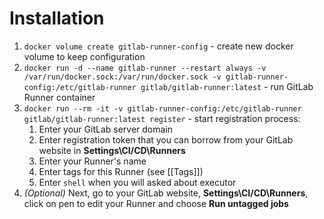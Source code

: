 #             Installation

1. `docker volume create gitlab-runner-config` - create new docker volume to keep configuration
2. `docker run -d --name gitlab-runner --restart always -v /var/run/docker.sock:/var/run/docker.sock -v gitlab-runner-config:/etc/gitlab-runner gitlab/gitlab-runner:latest` - run GitLab Runner container
3. `docker run --rm -it -v gitlab-runner-config:/etc/gitlab-runner gitlab/gitlab-runner:latest register` - start registration process:
	1. Enter your GitLab server domain
	2. Enter registration token that you can borrow from your GitLab website in **Settings\CI/CD\Runners**
	3. Enter your Runner's name
	4. Enter tags for this Runner (see [[Tags]])
	5. Enter `shell` when you will asked about executor
4. *(Optional)* Next, go to your GitLab website, **Settings\CI/CD\Runners**, click on pen to edit your Runner and choose **Run untagged jobs**